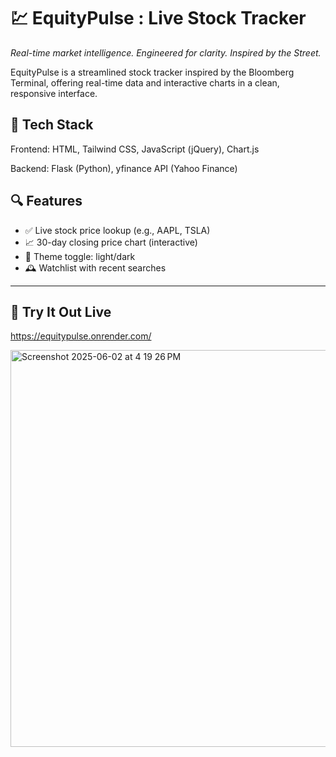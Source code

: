 # 💹 EquityPulse : Live Stock Tracker 
*Real-time market intelligence. Engineered for clarity. Inspired by the Street.*

EquityPulse is a streamlined stock tracker inspired by the Bloomberg Terminal, offering real-time data and interactive charts in a clean, responsive interface.


## 🔧 Tech Stack

Frontend: HTML, Tailwind CSS, JavaScript (jQuery), Chart.js 

Backend: Flask (Python), yfinance API (Yahoo Finance)

## 🔍 Features

- ✅ Live stock price lookup (e.g., AAPL, TSLA)
- 📈 30-day closing price chart (interactive)
- 🌙 Theme toggle: light/dark
- 🕰️ Watchlist with recent searches

---

## 🔗 Try It Out Live
https://equitypulse.onrender.com/


<img width="635" alt="Screenshot 2025-06-02 at 4 19 26 PM" src="https://github.com/user-attachments/assets/3fb43079-a944-4044-b44e-07f11cb22561" />

